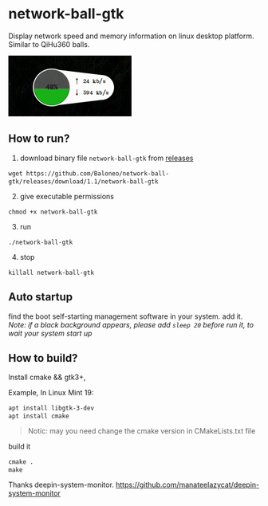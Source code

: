 # network-ball-gtk

Display network speed and memory information on linux desktop platform.
Similar to QiHu360 balls.

![net-ball-gtk](https://raw.githubusercontent.com/Baloneo/network-ball-gtk/master/net-ball-gtk2.gif)

## How to run?
1. download binary file `network-ball-gtk` from [releases](https://github.com/Baloneo/network-ball-gtk/releases)
```
wget https://github.com/Baloneo/network-ball-gtk/releases/download/1.1/network-ball-gtk
```
2. give executable permissions
```
chmod +x network-ball-gtk
```
3. run
```
./network-ball-gtk
```
4. stop
```
killall network-ball-gtk
```

## Auto startup
find the boot self-starting management software in your system. add it.
*Note: if a black background appears, please add `sleep 20` before run it, to wait your system start up*

## How to build?
Install cmake && gtk3+, 

Example, In Linux Mint 19:
```
apt install libgtk-3-dev
apt install cmake
```
> Notic: may you need change the cmake version in CMakeLists.txt file

build it
```
cmake .
make
```

Thanks deepin-system-monitor.
https://github.com/manateelazycat/deepin-system-monitor


